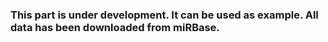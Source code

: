 ### This part is under development. It can be used as example. All data has been downloaded from miRBase.